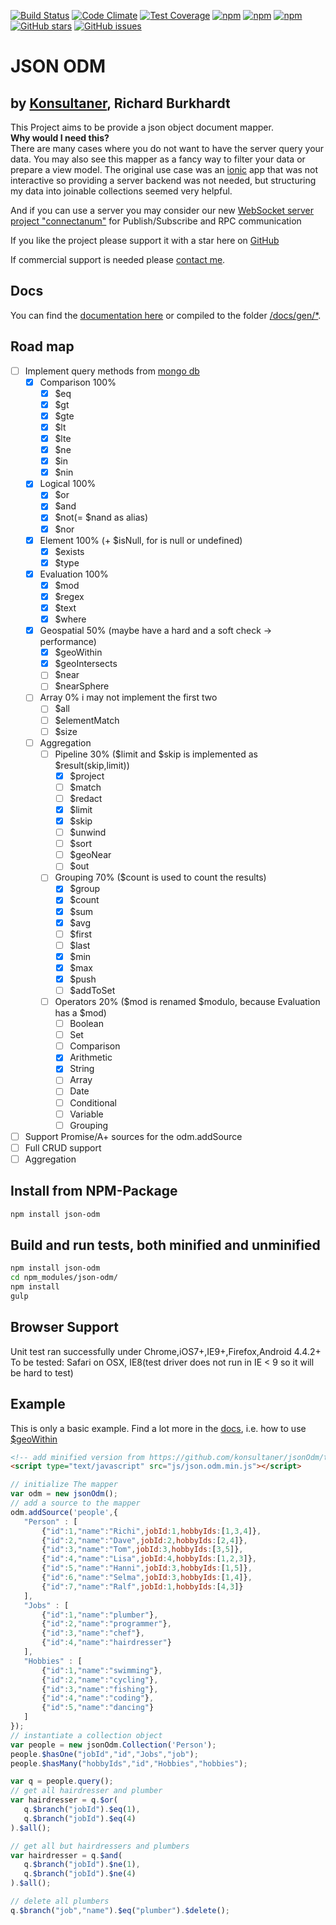 [![Build Status](https://travis-ci.org/konsultaner/jsonOdm.svg?branch=master)](https://travis-ci.org/konsultaner/jsonOdm)
[![Code Climate](https://codeclimate.com/github/konsultaner/jsonOdm/badges/gpa.svg)](https://codeclimate.com/github/konsultaner/jsonOdm)
[![Test Coverage](https://codeclimate.com/github/konsultaner/jsonOdm/badges/coverage.svg)](https://codeclimate.com/github/konsultaner/jsonOdm/coverage)
[![npm](https://img.shields.io/npm/dm/json-odm.svg)](https://www.npmjs.com/package/json-odm)
[![npm](https://img.shields.io/npm/v/json-odm.svg)](https://www.npmjs.com/package/json-odm)
[![npm](https://img.shields.io/npm/l/json-odm.svg)](https://www.npmjs.com/package/json-odm)
[![GitHub stars](https://img.shields.io/github/stars/konsultaner/jsonOdm.svg)](https://github.com/konsultaner/jsonOdm/stargazers)
[![GitHub issues](https://img.shields.io/github/issues/konsultaner/jsonOdm.svg)](https://github.com/konsultaner/jsonOdm/issues)

JSON ODM
========
by [Konsultaner](http://www.konsultaner.de), Richard Burkhardt
-------------

This Project aims to be provide a json object document mapper.  
**Why would I need this?**  
There are many cases where you do not want to have the server query your data. You may also see this mapper as a fancy way to filter your data or prepare a view model.
The original use case was an [ionic](http://ionicframework.com) app that was not interactive so providing a server backend was not needed, but structuring my data
into joinable collections seemed very helpful.

And if you can use a server you may consider our new [WebSocket server project "connectanum"](http://www.connectanum.com) for Publish/Subscribe and RPC communication 
  
If you like the project please support it with a star here on [GitHub](https://github.com/konsultaner/jsonOdm)  
  
If commercial support is needed please [contact me](mailto:burkhardt@konsultaner.de).  

Docs
----
You can find the [documentation here](https://rawgit.com/konsultaner/jsonOdm/master/docs/gen/0.2/index.html) or compiled to the folder [/docs/gen/*](https://github.com/konsultaner/jsonOdm/blob/master/docs/gen/index.html).

Road map
----

- [ ] Implement query methods from [mongo db](http://docs.mongodb.org/manual/reference/operator/query/)
    - [x] Comparison 100%
        - [x] $eq
        - [x] $gt
        - [x] $gte
        - [x] $lt
        - [x] $lte
        - [x] $ne
        - [x] $in
        - [x] $nin
    - [x] Logical 100%
        - [x] $or
        - [x] $and
        - [x] $not(= $nand as alias)
        - [x] $nor
    - [x] Element 100% (+ $isNull, for is null or undefined)
        - [x] $exists
        - [x] $type
    - [x] Evaluation 100%
        - [x] $mod
        - [x] $regex
        - [x] $text
        - [x] $where
    - [x] Geospatial 50% (maybe have a hard and a soft check -> performance)
        - [x] $geoWithin
        - [x] $geoIntersects
        - [ ] $near
        - [ ] $nearSphere
    - [ ] Array 0% i may not implement the first two
        - [ ] $all
        - [ ] $elementMatch
        - [ ] $size
    - [ ] Aggregation
        - [ ] Pipeline 30% ($limit and $skip is implemented as $result(skip,limit))
            - [x] $project
            - [ ] $match
            - [ ] $redact
            - [x] $limit
            - [x] $skip
            - [ ] $unwind
            - [ ] $sort
            - [ ] $geoNear
            - [ ] $out
        - [ ] Grouping 70% ($count is used to count the results)
            - [x] $group
            - [x] $count
            - [x] $sum
            - [x] $avg
            - [ ] $first
            - [ ] $last
            - [x] $min
            - [x] $max
            - [x] $push
            - [ ] $addToSet
        - [ ] Operators 20% ($mod is renamed $modulo, because Evaluation has a $mod)
            - [ ] Boolean
            - [ ] Set
            - [ ] Comparison
            - [x] Arithmetic
            - [x] String
            - [ ] Array
            - [ ] Date
            - [ ] Conditional
            - [ ] Variable
            - [ ] Grouping
- [ ] Support Promise/A+ sources for the odm.addSource
- [ ] Full CRUD support
- [ ] Aggregation

Install from NPM-Package
---------------------

```bash
npm install json-odm
```

Build and run tests, both minified and unminified
-------------------------------------------------

```bash
npm install json-odm
cd npm_modules/json-odm/
npm install
gulp
```

Browser Support
---------------
Unit test ran successfully under Chrome,iOS7+,IE9+,Firefox,Android 4.4.2+  
To be tested: Safari on OSX, IE8(test driver does not run in IE < 9 so it will be hard to test)

Example
------
This is only a basic example. Find a lot more in the [docs](https://rawgit.com/konsultaner/jsonOdm/master/docs/gen/index.html), i.e. how to use [$geoWithin](https://rawgit.com/konsultaner/jsonOdm/master/docs/gen/jsonOdm.Query.html#__geoWithin__anchor)
```html
<!-- add minified version from https://github.com/konsultaner/jsonOdm/tree/master/bin to the html head -->
<script type="text/javascript" src="js/json.odm.min.js"></script>
```

```javascript
// initialize The mapper
var odm = new jsonOdm();
// add a source to the mapper
odm.addSource('people',{
   "Person" : [
       {"id":1,"name":"Richi",jobId:1,hobbyIds:[1,3,4]},
       {"id":2,"name":"Dave",jobId:2,hobbyIds:[2,4]},
       {"id":3,"name":"Tom",jobId:3,hobbyIds:[3,5]},
       {"id":4,"name":"Lisa",jobId:4,hobbyIds:[1,2,3]},
       {"id":5,"name":"Hanni",jobId:3,hobbyIds:[1,5]},
       {"id":6,"name":"Selma",jobId:3,hobbyIds:[1,4]},
       {"id":7,"name":"Ralf",jobId:1,hobbyIds:[4,3]}
   ],
   "Jobs" : [
       {"id":1,"name":"plumber"},
       {"id":2,"name":"programmer"},
       {"id":3,"name":"chef"},
       {"id":4,"name":"hairdresser"}
   ],
   "Hobbies" : [
       {"id":1,"name":"swimming"},
       {"id":2,"name":"cycling"},
       {"id":3,"name":"fishing"},
       {"id":4,"name":"coding"},
       {"id":5,"name":"dancing"}
   ]
});
// instantiate a collection object
var people = new jsonOdm.Collection('Person');
people.$hasOne("jobId","id","Jobs","job");
people.$hasMany("hobbyIds","id","Hobbies","hobbies");

var q = people.query();
// get all hairdresser and plumber
var hairdresser = q.$or(
   q.$branch("jobId").$eq(1),
   q.$branch("jobId").$eq(4)
).$all();

// get all but hairdressers and plumbers
var hairdresser = q.$and(
   q.$branch("jobId").$ne(1),
   q.$branch("jobId").$ne(4)
).$all();

// delete all plumbers
q.$branch("job","name").$eq("plumber").$delete();
```
